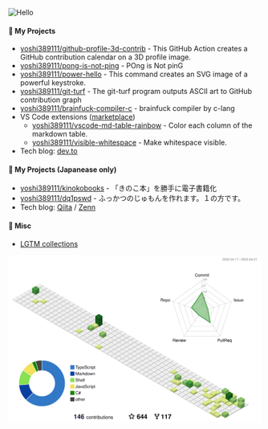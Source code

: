 ![Hello](docs/hello.svg)

#### :rocket: My Projects

* [yoshi389111/github-profile-3d-contrib](https://github.com/yoshi389111/github-profile-3d-contrib) - This GitHub Action creates a GitHub contribution calendar on a 3D profile image.
* [yoshi389111/pong-is-not-ping](https://github.com/yoshi389111/pong-is-not-ping) - POng is Not pinG
* [yoshi389111/power-hello](https://github.com/yoshi389111/power-hello) - This command creates an SVG image of a powerful keystroke.
* [yoshi389111/git-turf](https://github.com/yoshi389111/git-turf) - The git-turf program outputs ASCII art to GitHub contribution graph
* [yoshi389111/brainfuck-compiler-c](https://github.com/yoshi389111/brainfuck-compiler-c) - brainfuck compiler by c-lang
* VS Code extensions ([marketplace](https://marketplace.visualstudio.com/publishers/yoshi389111))
    * [yoshi389111/vscode-md-table-rainbow](https://github.com/yoshi389111/vscode-md-table-rainbow) - Color each column of the markdown table.
    * [yoshi389111/visible-whitespace](https://github.com/yoshi389111/visible-whitespace) - Make whitespace visible.
* Tech blog: [dev.to](https://dev.to/yoshi389111)

#### :japan: My Projects (Japanease only)

* [yoshi389111/kinokobooks](https://github.com/yoshi389111/kinokobooks) - 「きのこ本」を勝手に電子書籍化
* [yoshi389111/dq1pswd](https://github.com/yoshi389111/dq1pswd) - ふっかつのじゅもんを作れます。１の方です。
* Tech blog: [Qiita](https://qiita.com/yoshi389111) / [Zenn](https://zenn.dev/yoshi389111)

#### :memo: Misc

* [LGTM collections](https://yoshi389111.github.io/yoshi389111/lgtm.html)

![](./profile-3d-contrib/profile-green-animate.svg)
